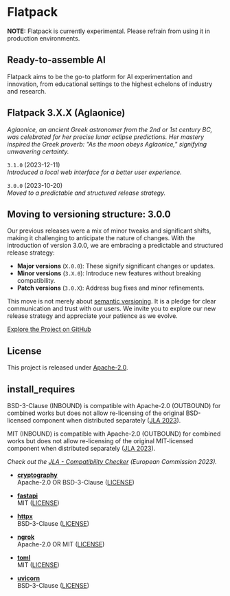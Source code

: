 # Flatpack

**NOTE:** Flatpack is currently experimental. Please refrain from using it in production environments.

## Ready-to-assemble AI

Flatpack aims to be the go-to platform for AI experimentation and innovation, from educational settings to the
highest echelons of industry and research.

## Flatpack 3.X.X (Aglaonice)

*Aglaonice, an ancient Greek astronomer from the 2nd or 1st century BC, was celebrated for her precise lunar eclipse
predictions. Her mastery inspired the Greek proverb: "As the moon obeys Aglaonice," signifying unwavering certainty.*

`3.1.0` (2023-12-11)\
*Introduced a local web interface for a better user experience.*

`3.0.0` (2023-10-20)\
*Moved to a predictable and structured release strategy.*

## Moving to versioning structure: 3.0.0

Our previous releases were a mix of minor tweaks and significant shifts, making it challenging to anticipate the nature
of changes. With the introduction of version 3.0.0, we are embracing a predictable and structured release strategy:

- **Major versions** (`X.0.0`): These signify significant changes or updates.
- **Minor versions** (`3.X.0`): Introduce new features without breaking compatibility.
- **Patch versions** (`3.0.X`): Address bug fixes and minor refinements.

This move is not merely about [semantic versioning](https://semver.org/). It is a pledge for clear communication and
trust with our users. We invite you to explore our new release strategy and appreciate your patience as we evolve.

[Explore the Project on GitHub](https://github.com/romlingroup/flatpack-ai)

## License

This project is released under [Apache-2.0](https://github.com/romlingroup/flatpack-ai/blob/main/LICENSE).

## install_requires

BSD-3-Clause (INBOUND) is compatible with Apache-2.0 (OUTBOUND) for combined works but does not allow re-licensing of
the original BSD-licensed component when distributed
separately ([JLA 2023](https://joinup.ec.europa.eu/licence/compatibility-check/BSD-3-Clause/Apache-2.0)).

MIT (INBOUND) is compatible with Apache-2.0 (OUTBOUND) for combined works but does not allow re-licensing of the
original MIT-licensed component when distributed
separately ([JLA 2023](https://joinup.ec.europa.eu/licence/compatibility-check/MIT/Apache-2.0)).

*Check out the [JLA - Compatibility Checker](https://joinup.ec.europa.eu/collection/eupl/solution/joinup-licensing-assistant/jla-compatibility-checker) (European Commission 2023).*

- **[cryptography](https://pypi.org/project/cryptography/)**\
  Apache-2.0 OR BSD-3-Clause ([LICENSE](https://github.com/pyca/cryptography/blob/main/LICENSE.APACHE))

- **[fastapi](https://pypi.org/project/fastapi/)**\
  MIT ([LICENSE](https://github.com/tiangolo/fastapi/blob/master/LICENSE))

- **[httpx](https://pypi.org/project/httpx/)**\
  BSD-3-Clause ([LICENSE](https://github.com/encode/httpx/blob/master/LICENSE.md))

- **[ngrok](https://pypi.org/project/ngrok/)**\
  Apache-2.0 OR MIT ([LICENSE](https://github.com/ngrok/ngrok-python/blob/main/LICENSE-APACHE))

- **[toml](https://pypi.org/project/toml/)**\
  MIT ([LICENSE](https://github.com/uiri/toml/blob/master/LICENSE))

- **[uvicorn](https://pypi.org/project/uvicorn/)**\
  BSD-3-Clause ([LICENSE](https://github.com/encode/uvicorn/blob/master/LICENSE.md))